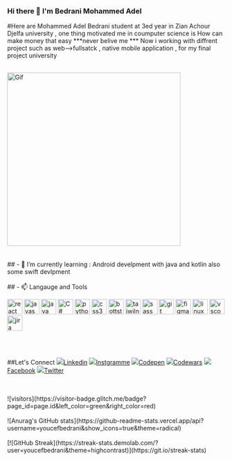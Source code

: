 ### Hi there 👋 I'm Bedrani Mohammed Adel 
#Here are Mohammed Adel Bedrani student at 3ed year in Zian Achour Djelfa university , one thing motivated me in coumputer science is How can make money that easy ***never belive me *** Now i working with diffrent project such as web-->fullsatck , native mobile application , for my final project university 

<br/>

<img aling="right" alt="Gif" src="https://media.giphy.com/media/H5C8CevNMbpBqNqFjl/giphy.gif" alt="react" width="400" heigth="320" >

<br/>
<br/>
<br/>
## - 🌱  I’m currently learning : Android develpment with java and kotlin also some swift devlpment
<br/>
<br/>
## - 📫 Langauge and Tools
<p>
  <img src="https://cdn.jsdelivr.net/gh/devicons/devicon/icons/react/react-original.svg" alt="react" width="35" heigth="35" >
  <img src="https://cdn.jsdelivr.net/gh/devicons/devicon/icons/javascript/javascript-original.svg" alt="javascript" width="35" heigth="35" >
  <img src="https://cdn.jsdelivr.net/gh/devicons/devicon/icons/java/java-original-wordmark.svg" alt="java" width="35" heigth="35" >
  <img src="https://cdn.jsdelivr.net/gh/devicons/devicon/icons/csharp/csharp-original.svg" alt="C#" width="35" heigth="35" >
  <img src="https://cdn.jsdelivr.net/gh/devicons/devicon/icons/python/python-original.svg" alt="python" width="35" heigth="35" >
  <img src="https://cdn.jsdelivr.net/gh/devicons/devicon/icons/css3/css3-original.svg" alt="css3" width="35" heigth="35" >
  <img src="https://cdn.jsdelivr.net/gh/devicons/devicon/icons/bootstrap/bootstrap-original-wordmark.svg" alt="bottstrap" width="35" heigth="35" >
  <img src="https://cdn.jsdelivr.net/gh/devicons/devicon/icons/tailwindcss/tailwindcss-original-wordmark.svg" alt="taiwilnd" width="35" heigth="35" >
  <img src="https://cdn.jsdelivr.net/gh/devicons/devicon/icons/sass/sass-original.svg" alt="sass" width="35" heigth="35" >
  <img src="https://cdn.jsdelivr.net/gh/devicons/devicon/icons/git/git-original-wordmark.svg" alt="git" width="35" heigth="35" >
  <img src="https://cdn.jsdelivr.net/gh/devicons/devicon/icons/figma/figma-original.svg" alt="figma" width="35" heigth="35" >
  <img src="https://cdn.jsdelivr.net/gh/devicons/devicon/icons/linux/linux-original.svg" alt="linux" width="35" heigth="35" >
  <img src="https://cdn.jsdelivr.net/gh/devicons/devicon/icons/vscode/vscode-original.svg" alt="vscode" width="35" heigth="35" >
  <img src="https://cdn.jsdelivr.net/gh/devicons/devicon/icons/jira/jira-original-wordmark.svg" alt="jira" width="35" heigth="35" >
</p>

<br/>
<br/>

##Let's Connect
<img src="https://cdn.jsdelivr.net/gh/devicons/devicon/icons/linkedin/linkedin-original.svg" heigth="auto" widtth="20"/>[Linkedin](https://www.linkedin.com/in/bedrani-mohammed-adel-3477b9247/)
<img src="https://icones8.fr/icon/Xy10Jcu1L2Su/instagram" heigth="auto" widtth="20"/>[Instgramme](https://www.instagram.com/adel_mohammed16/)
<img src="https://cdn.jsdelivr.net/gh/devicons/devicon/icons/codepen/codepen-plain.svg" heigth="auto" widtth="20"/>[Codepen](https://codepen.io/Bedrani-MohammedAdel)
<img src="https://docs.codewars.com/logo.svg" heigth="auto" widtth="20"/>[Codewars](https://www.codewars.com/users/Bedrani%20Mohammed%20Adel%20)
<img src="https://cdn.jsdelivr.net/gh/devicons/devicon/icons/facebook/facebook-original.svg" heigth="auto" widtth="20"/>[Facebook](https://www.facebook.com/profile.php?id=100013937412279)
<img src="https://cdn.jsdelivr.net/gh/devicons/devicon/icons/twitter/twitter-original.svg" heigth="auto" widtth="20"/>[Twitter](https://twitter.com/Youcef43069530)

<br/>
<br/>
![visitors](https://visitor-badge.glitch.me/badge?page_id=page.id&left_color=green&right_color=red)
<br/>
<br/>
![Anurag's GitHub stats](https://github-readme-stats.vercel.app/api?username=youcefbedrani&show_icons=true&theme=radical)
<br/>
<br/>
[![GitHub Streak](https://streak-stats.demolab.com/?user=youcefbedrani&theme=highcontrast)](https://git.io/streak-stats)

<!--
**youcefbedrani/youcefbedrani** is a ✨ _special_ ✨ repository because its `README.md` (this file) appears on your GitHub profile.

Here are some ideas to get you started:

- 🔭 I’m currently working on ...
- 🌱 I’m currently learning ...
- 👯 I’m looking to collaborate on ...
- 🤔 I’m looking for help with ...
- 💬 Ask me about ...
- 📫 How to reach me: ...
- 😄 Pronouns: ...
- ⚡ Fun fact: ...
-->
